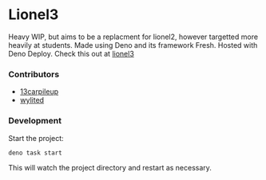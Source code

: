 # Lionel3
Heavy WIP, but aims to be a replacment for lionel2, however targetted more heavily at students.
Made using Deno and its framework Fresh. Hosted with Deno Deploy. Check this out at [lionel3](https://lionel3.deno.dev/)

### Contributors
- [13carpileup](https://github.com/13carpileup)
- [wylited](https://github.com/wylited)
### Development

Start the project:

```
deno task start
```

This will watch the project directory and restart as necessary.
